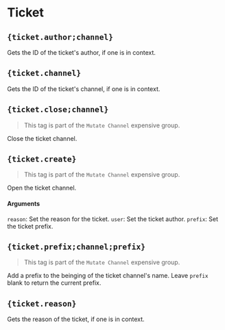 # Ticket

## `{ticket.author;channel}`

Gets the ID of the ticket's author, if one is in context.

## `{ticket.channel}`

Gets the ID of the ticket's channel, if one is in context.

## `{ticket.close;channel}`

> This tag is part of the `Mutate Channel` expensive group.

Close the ticket channel.

## `{ticket.create}`

> This tag is part of the `Mutate Channel` expensive group.

Open the ticket channel.

#### Arguments
`reason`: Set the reason for the ticket.
`user`: Set the ticket author.
`prefix`: Set the ticket prefix.

## `{ticket.prefix;channel;prefix}`

> This tag is part of the `Mutate Channel` expensive group.

Add a prefix to the beinging of the ticket channel's name. Leave `prefix` blank to return the current prefix.

## `{ticket.reason}`

Gets the reason of the ticket, if one is in context.
